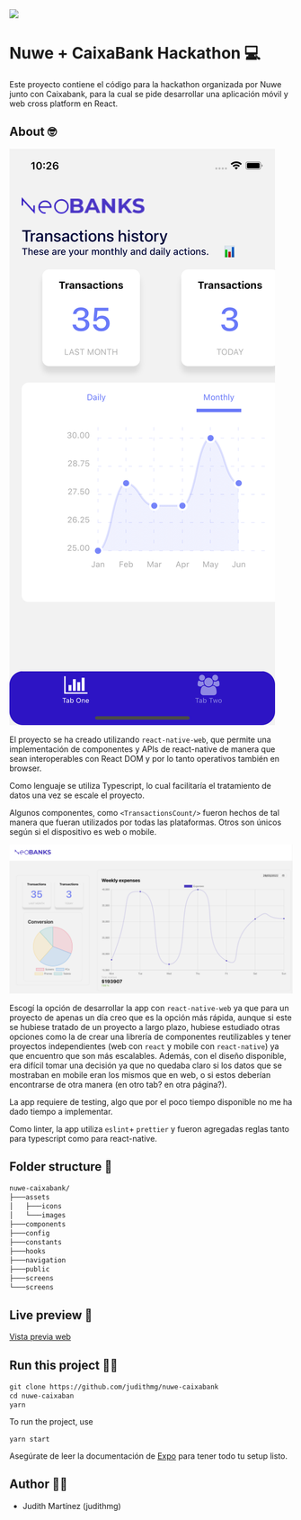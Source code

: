 <img src="https://nuwe.io/_next/image?url=%2Flogo_color.png&w=64&q=75"/>


# Nuwe + CaixaBank Hackathon 💻

Este proyecto contiene el código para la hackathon organizada por Nuwe junto con Caixabank, para la cual se pide desarrollar una aplicación móvil y web cross platform en React.

## About 🤓

<img src="https://github.com/judithmg/nuwe-caixabank/blob/main/public/mobile.png?raw=true"/>

El proyecto se ha creado utilizando `react-native-web`, que permite una implementación de componentes y APIs de react-native de manera que sean interoperables con React DOM y por lo tanto operativos también en browser.

Como lenguaje se utiliza Typescript, lo cual facilitaría el tratamiento de datos una vez se escale el proyecto.

Algunos componentes, como `<TransactionsCount/>` fueron hechos de tal manera que fueran utilizados por todas las plataformas. Otros son únicos según si el dispositivo es web o mobile.

<img src="https://github.com/judithmg/nuwe-caixabank/blob/main/public/web.png?raw=true"/>

Escogí la opción de desarrollar la app con `react-native-web` ya que para un proyecto de apenas un día creo que es la opción más rápida, aunque si este se hubiese tratado de un proyecto a largo plazo, hubiese estudiado otras opciones como la de crear una librería de componentes reutilizables y tener proyectos independientes (web con `react` y mobile con `react-native`) ya que encuentro que son más escalables. Además, con el diseño disponible, era difícil tomar una decisión ya que no quedaba claro si los datos que se mostraban en mobile eran los mismos que en web, o si estos deberían encontrarse de otra manera (en otro tab? en otra página?).

La app requiere de testing, algo que por el poco tiempo disponible no me ha dado tiempo a implementar.

Como linter, la app utiliza `eslint`+ `prettier` y fueron agregadas reglas tanto para typescript como para react-native.


## Folder structure 📁
```
nuwe-caixabank/
├───assets      
│   ├───icons   
│   └───images  
├───components  
├───config
├───constants
├───hooks
├───navigation
├───public
├───screens
└───screens
```
## Live preview 📳

[Vista previa web](https://nuwe-caixabank.netlify.app/)


## Run this project 🏃‍♀️

```
git clone https://github.com/judithmg/nuwe-caixabank
cd nuwe-caixaban
yarn 
```

To run the project, use

```
yarn start
```

Asegúrate de leer la documentación de [Expo](https://docs.expo.dev/) para tener todo tu setup listo.

## Author 👩‍💻

- Judith Martínez (judithmg)
